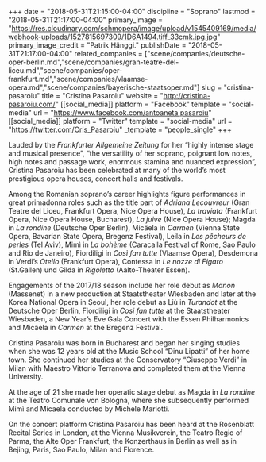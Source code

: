+++
date = "2018-05-31T21:15:00-04:00"
discipline = "Soprano"
lastmod = "2018-05-31T21:17:00-04:00"
primary_image = "https://res.cloudinary.com/schmopera/image/upload/v1545409169/media/webhook-uploads/1527815697309/1D6A1494.tiff_33cmk.jpg.jpg"
primary_image_credit = "Patrik Hänggi."
publishDate = "2018-05-31T21:17:00-04:00"
related_companies = ["scene/companies/deutsche-oper-berlin.md","scene/companies/gran-teatre-del-liceu.md","scene/companies/oper-frankfurt.md","scene/companies/vlaamse-opera.md","scene/companies/bayerische-staatsoper.md"]
slug = "cristina-pasaroiu"
title = "Cristina Pasaroiu"
website = "http://cristina-pasaroiu.com/"
[[social_media]]
platform = "Facebook"
template = "social-media"
url = "https://www.facebook.com/antoaneta.pasaroiu"
[[social_media]]
platform = "Twitter"
template = "social-media"
url = "https://twitter.com/Cris_Pasaroiu"
_template = "people_single"
+++

Lauded by the *Frankfurter Allgemeine Zeitung* for her “highly intense stage and musical presence”, “the versatility of her soprano, poignant low notes, high notes and passage work, enormous stamina and nuanced expression”, Cristina Pasaroiu has been celebrated at many of the world’s most prestigious opera houses, concert halls and festivals.

Among the Romanian soprano’s career highlights figure performances in great primadonna roles such as the title part of *Adriana Lecouvreur* (Gran Teatre del Liceu, Frankfurt Opera, Nice Opera House), *La traviata* (Frankfurt Opera, Nice Opera House, Bucharest), *La juive* (Nice Opera House); Magda in *La rondine* (Deutsche Oper Berlin), Micäela in *Carmen* (Vienna State Opera, Bavarian State Opera, Bregenz Festival), Leila in *Les pêcheurs de perles* (Tel Aviv), Mimì in *La bohème* (Caracalla Festival of Rome, Sao Paulo and Rio de Janeiro), Fiordiligi in *Così fan tutte* (Vlaamse Opera), Desdemona in Verdi’s *Otello* (Frankfurt Opera), Contessa in *Le nozze di Figaro* (St.Gallen) und Gilda in *Rigoletto* (Aalto-Theater Essen).

Engagements of the 2017/18 season include her role debut as *Manon* (Massenet) in a new production at Staatstheater Wiesbaden and later at the Korea National Opera in Seoul, her role debut as Liù in *Turandot* at the Deutsche Oper Berlin, Fiordiligi in *Cosi fan tutte* at the Staatstheater Wiesbaden, a New Year’s Eve Gala Concert with the Essen Philharmonics and Micäela in *Carmen* at the Bregenz Festival.

Cristina Pasaroiu was born in Bucharest and began her singing studies when she was 12 years old at the Music School “Dinu Lipatti” of her home town. She continued her studies at the Conservatory “Giuseppe Verdi” in Milan with Maestro Vittorio Terranova and completed them at the Vienna University.

At the age of 21 she made her operatic stage debut as Magda in *La rondine* at the Teatro Comunale von Bologna, where she subsequently performed Mimì and Micaela conducted by Michele Mariotti.

On the concert platform Cristina Pasaroiu has been heard at the Rosenblatt Recital Series in London, at the Vienna Musikverein, the Teatro Regio of Parma, the Alte Oper Frankfurt, the Konzerthaus in Berlin as well as in Bejing, Paris, Sao Paulo, Milan and Florence.
